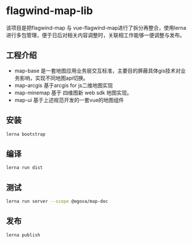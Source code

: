# flagwind-map-lib

该项目是把flagwind-map 与 vue-flagwind-map进行了拆分再整合，使用lerna进行多包管理，便于日后对相关内容调整时，关联相工作能够一便调整与发布。

## 工程介绍

* map-base 
  是一套地图应用业务层交互标准，主要目的屏蔽具体gis技术对业务影响，实现不同地图api切换。
* map-arcgis
  基于arcgis for js二维地图实现
* map-minemap
  基于 四维图新 web sdk 地图实现。
* map-ui
  基于上述规范开发的一套vue的地图组件

## 安装

```bash
lerna bootstrap
```

## 编译

```bash
lerna run dist
```

## 测试

```bash
lerna run server --scope @egova/map-doc
```
  
## 发布

```bash
lerna publish
```
